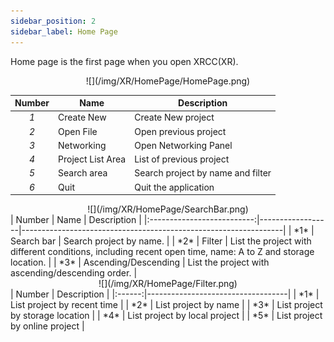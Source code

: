 ```yaml
---
sidebar_position: 2
sidebar_label: Home Page
---
```


Home page is the first page when you open XRCC(XR).

<center>![](/img/XR/HomePage/HomePage.png)</center>

  | Number | Name              | Description                       |
  |:------:|-------------------|-----------------------------------|
  | *1*    | Create New        | Create New project                |
  | *2*    | Open File         | Open previous project             |
  | *3*    | Networking        | Open Networking Panel             |
  | *4*    | Project List Area | List of previous project          |
  | *5*    | Search area       | Search project by name and filter |
  | *6*    | Quit              | Quit the application              |



<center>![](/img/XR/HomePage/SearchBar.png)</center>
  | Number                     | Name             | Description                                                     |
  |:--------------------------:|------------------|-----------------------------------------------------------------|
  | *1* | Search bar           | Search project by name.                                                    |
  | *2* | Filter               | List the project with different conditions, including recent open time, name: A to Z and storage location. |
  | *3* | Ascending/Descending | List the project with ascending/descending order.                                  |



<center>![](/img/XR/HomePage/Filter.png)</center>
  | Number | Description                       |
  |:------:|-----------------------------------|
  | *1*    | List project by recent time       |
  | *2*    | List project by name              |
  | *3*    | List project by storage location  |
  | *4*    | List project by local project     |
  | *5*    | List project by online project    |
